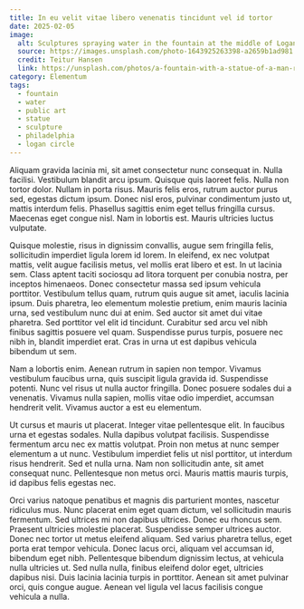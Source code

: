 ```yaml
---
title: In eu velit vitae libero venenatis tincidunt vel id tortor
date: 2025-02-05
image:
  alt: Sculptures spraying water in the fountain at the middle of Logan Circle along the Benjamin Franklin Parkway in Philadelphia
  source: https://images.unsplash.com/photo-1643925263398-a2659b1ad981
  credit: Teitur Hansen
  link: https://unsplash.com/photos/a-fountain-with-a-statue-of-a-man-riding-a-turtle-JvCFSewPj7Q
category: Elementum
tags:
  - fountain
  - water
  - public art
  - statue
  - sculpture
  - philadelphia
  - logan circle
---
```


Aliquam gravida lacinia mi, sit amet consectetur nunc consequat in. Nulla facilisi. Vestibulum blandit arcu ipsum. Quisque quis laoreet felis. Nulla non tortor dolor. Nullam in porta risus. Mauris felis eros, rutrum auctor purus sed, egestas dictum ipsum. Donec nisl eros, pulvinar condimentum justo ut, mattis interdum felis. Phasellus sagittis enim eget tellus fringilla cursus. Maecenas eget congue nisl. Nam in lobortis est. Mauris ultricies luctus vulputate.

Quisque molestie, risus in dignissim convallis, augue sem fringilla felis, sollicitudin imperdiet ligula lorem id lorem. In eleifend, ex nec volutpat mattis, velit augue facilisis metus, vel mollis erat libero et est. In ut lacinia sem. Class aptent taciti sociosqu ad litora torquent per conubia nostra, per inceptos himenaeos. Donec consectetur massa sed ipsum vehicula porttitor. Vestibulum tellus quam, rutrum quis augue sit amet, iaculis lacinia ipsum. Duis pharetra, leo elementum molestie pretium, enim mauris lacinia urna, sed vestibulum nunc dui at enim. Sed auctor sit amet dui vitae pharetra. Sed porttitor vel elit id tincidunt. Curabitur sed arcu vel nibh finibus sagittis posuere vel quam. Suspendisse purus turpis, posuere nec nibh in, blandit imperdiet erat. Cras in urna ut est dapibus vehicula bibendum ut sem.

Nam a lobortis enim. Aenean rutrum in sapien non tempor. Vivamus vestibulum faucibus urna, quis suscipit ligula gravida id. Suspendisse potenti. Nunc vel risus ut nulla auctor fringilla. Donec posuere sodales dui a venenatis. Vivamus nulla sapien, mollis vitae odio imperdiet, accumsan hendrerit velit. Vivamus auctor a est eu elementum.

Ut cursus et mauris ut placerat. Integer vitae pellentesque elit. In faucibus urna et egestas sodales. Nulla dapibus volutpat facilisis. Suspendisse fermentum arcu nec ex mattis volutpat. Proin non metus at nunc semper elementum a ut nunc. Vestibulum imperdiet felis ut nisl porttitor, ut interdum risus hendrerit. Sed et nulla urna. Nam non sollicitudin ante, sit amet consequat nunc. Pellentesque non metus orci. Mauris mattis mauris turpis, id dapibus felis egestas nec.

Orci varius natoque penatibus et magnis dis parturient montes, nascetur ridiculus mus. Nunc placerat enim eget quam dictum, vel sollicitudin mauris fermentum. Sed ultrices mi non dapibus ultrices. Donec eu rhoncus sem. Praesent ultricies molestie placerat. Suspendisse semper ultrices auctor. Donec nec tortor ut metus eleifend aliquam. Sed varius pharetra tellus, eget porta erat tempor vehicula. Donec lacus orci, aliquam vel accumsan id, bibendum eget nibh. Pellentesque bibendum dignissim lectus, at vehicula nulla ultricies ut. Sed nulla nulla, finibus eleifend dolor eget, ultricies dapibus nisi. Duis lacinia lacinia turpis in porttitor. Aenean sit amet pulvinar orci, quis congue augue. Aenean vel ligula vel lacus facilisis congue vehicula a nulla.
